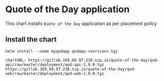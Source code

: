 # Quote of the Day application
  This chart installs ```Quote of the Day``` application as per placement policy
## Install the chart
  ```helm install --name myqodapp qodapp-<version>.tgz```

```
chartURL: https://gitlab.169.60.97.238.nip.io/quote-of-the-day/qod-api/raw/master/deployment/qod-api-1.0.0.tgz
https://gitlab.169.60.97.238.nip.io/quote-of-the-day/qod-web/raw/master/deployment/qod-web-1.0.0.tgz 
```
